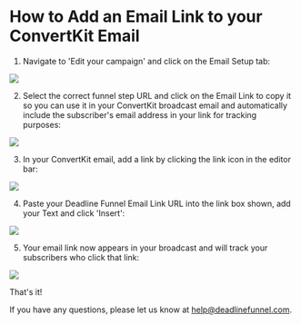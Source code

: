 # How to Add an Email Link to your ConvertKit Email

1. Navigate to 'Edit your campaign' and click on the Email Setup tab:

![](https://d33v4339jhl8k0.cloudfront.net/docs/assets/53974d6ce4b0c76107b109d1/images/5a980f9104286374f7087214/file-%20tZgqb06goy.png)

2. Select the correct funnel step URL and click on the Email Link to copy it so you can use it in your ConvertKit broadcast email and automatically include the subscriber's email address in your link for tracking purposes:

![](https://d33v4339jhl8k0.cloudfront.net/docs/assets/53974d6ce4b0c76107b109d1/images/5a7b57750428634376cfe9fd/file-%20vOG8stDuTs.png)

3. In your ConvertKit email, add a link by clicking the link icon in the editor bar:

![](https://d33v4339jhl8k0.cloudfront.net/docs/assets/53974d6ce4b0c76107b109d1/images/5b6c78082c7d3a03f89d8623/file-%20QFW7awsMP9.png)

4. Paste your Deadline Funnel Email Link URL into the link box shown, add your Text and click 'Insert':

![](https://d33v4339jhl8k0.cloudfront.net/docs/assets/53974d6ce4b0c76107b109d1/images/5b6c78a62c7d3a03f89d862e/file-0MG333wIzM.png)

5. Your email link now appears in your broadcast and will track your subscribers who click that link:

![](https://d33v4339jhl8k0.cloudfront.net/docs/assets/53974d6ce4b0c76107b109d1/images/5b6c78dd0428631d7a89d147/file-%20zsuKoWdx1l.png)

That's it!

If you have any questions, please let us know at [help@deadlinefunnel.com](mailto:mailto:help@deadlinefunnel.com).

